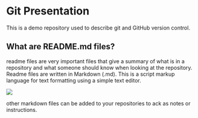 # Git Presentation
This is a demo repository used to describe git and GitHub version control.

## What are README.md files?

readme files are very important files that give a summary of what is in a repository and what someone should know when looking at the repository. Readme files are written in Markdown (.md). This is a script markup language for text formatting using a simple text editor. 



![](https://pbs.twimg.com/media/FX7XLgJXkAImUa6.jpg:large)

other markdown files can be added to your repositories to ack as notes or instructions.
